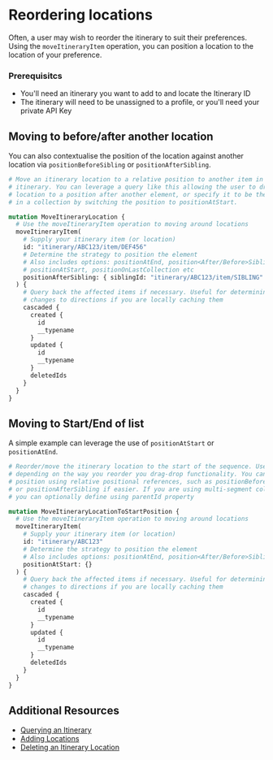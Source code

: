 # Reordering locations

Often, a user may wish to reorder the itinerary to suit their preferences. Using
the `moveItineraryItem` operation, you can position a location to the location
of your preference.

### Prerequisitcs

- You'll need an itinerary you want to add to and locate the Itinerary ID
- The itinerary will need to be unassigned to a profile, or you'll need your
  private API Key

## Moving to before/after another location

You can also contextualise the position of the location against another location
via `positionBeforeSibling` or `positionAfterSibling`.

```graphql
# Move an itinerary location to a relative position to another item in the
# itinerary. You can leverage a query like this allowing the user to drag the
# location to a position after another element, or specify it to be the first
# in a collection by switching the position to positionAtStart.

mutation MoveItineraryLocation {
  # Use the moveItineraryItem operation to moving around locations
  moveItineraryItem(
    # Supply your itinerary item (or location)
    id: "itinerary/ABC123/item/DEF456"
    # Determine the strategy to position the element
    # Also includes options: positionAtEnd, position<After/Before>Sibling,
    # positionAtStart, positionOnLastCollection etc
    positionAfterSibling: { siblingId: "itinerary/ABC123/item/SIBLING" }
  ) {
    # Query back the affected items if necessary. Useful for determining any
    # changes to directions if you are locally caching them
    cascaded {
      created {
        id
        __typename
      }
      updated {
        id
        __typename
      }
      deletedIds
    }
  }
}
```

## Moving to Start/End of list

A simple example can leverage the use of `positionAtStart` or `positionAtEnd`.

```graphql
# Reorder/move the itinerary location to the start of the sequence. Useful
# depending on the way you reorder you drag-drop functionality. You can also
# position using relative positional references, such as positionBeforeSibling
# or positionAfterSibling if easier. If you are using multi-segment collections
# you can optionally define using parentId property

mutation MoveItineraryLocationToStartPosition {
  # Use the moveItineraryItem operation to moving around locations
  moveItineraryItem(
    # Supply your itinerary item (or location)
    id: "itinerary/ABC123"
    # Determine the strategy to position the element
    # Also includes options: positionAtEnd, position<After/Before>Sibling, etc
    positionAtStart: {}
  ) {
    # Query back the affected items if necessary. Useful for determining any
    # changes to directions if you are locally caching them
    cascaded {
      created {
        id
        __typename
      }
      updated {
        id
        __typename
      }
      deletedIds
    }
  }
}
```

## Additional Resources

- [Querying an Itinerary](/topics/itinerary/Querying%20an%20Itinerary/README.md)
- [Adding Locations](/topics/itinerary/Adding%20Locations/README.md)
- [Deleting an Itinerary Location](/example-operations/itinerary/DeleteItineraryLocation.graphql)
